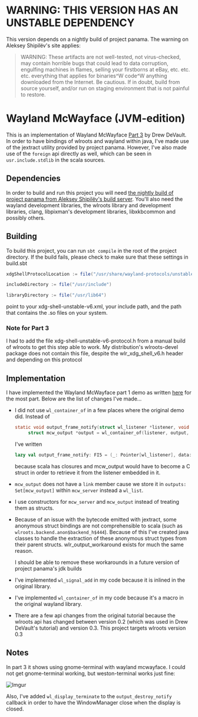 # WARNING: THIS VERSION HAS AN UNSTABLE DEPENDENCY

This version depends on a nightly build of project panama. The warning on Aleksey Shipilëv's site applies:

> WARNING: These artifacts are not well-tested, not virus-checked, may contain horrible bugs that could lead to data corruption, engulfing machines in flames, selling your firstborns at eBay, etc. etc. etc. everything that applies for binaries^W code^W anything downloaded from the Internet. Be cautious. If in doubt, build from source yourself, and/or run on staging environment that is not painful to restore.



# Wayland McWayface (JVM-edition)

This is an implementation of Wayland McWayface [Part 3](https://drewdevault.com/2018/02/28/Writing-a-wayland-compositor-part-3.html) by Drew DeVault. 
In order to have bindings of wlroots and wayland within java, I've made use of the jextract utility provided by project panama. 
However, I've also made use of the `foreign` api directly as well, which can be seen in `usr.include.stdlib` in the scala sources.

## Dependencies

In order to build and run this project you will need [the nightly build of project panama from Aleksey Shipilëv's build server](https://builds.shipilev.net/openjdk-panama/). 
You'll also need the wayland development libraries, the wlroots library and development libraries, clang, libpixman's development libraries, libxkbcommon and possibly others. 

## Building

To build this project, you can run `sbt compile` in the root of the project directory. If the build fails, please check to make sure that these settings in build.sbt

```scala
xdgShellProtocolLocation := file("/usr/share/wayland-protocols/unstable/xdg-shell/xdg-shell-unstable-v6.xml")

includeDirectory := file("/usr/include")

libraryDirectory := file("/usr/lib64")
```

point to your xdg-shell-unstable-v6.xml, your include path, and the path that contains the .so files on your system.

### Note for Part 3
I had to add the file xdg-shell-unstable-v6-protocol.h from a manual build of wlroots to get this step able to work.
My distribution's wlroots-devel package does not contain this file, despite the wlr_xdg_shell_v6.h header and depending
on this protocol

## Implementation

I have implemented the Wayland McWayface part 1 demo as written [here](https://github.com/ddevault/mcwayface/blob/f89092e7d38e43c55583098beadde26b3d1235eb/src/main.c) for the most part. Below are the list of changes I've made...


* I did not use `wl_container_of` in a few places where the original demo did. Instead of 
  ```c
  static void output_frame_notify(struct wl_listener *listener, void *data) {
	   struct mcw_output *output = wl_container_of(listener, output, frame);
  ```
  I've written
  ```scala
  lazy val output_frame_notify: FI5 = (_: Pointer[wl_listener], data: Pointer[_]) => {
  ```
  because scala has closures and mcw_output would have to become a C struct in order to retrieve it from the listener embedded in it.

* `mcw_output` does not have a `link` member cause we store it in `outputs: Set[mcw_output]` within `mcw_server` instead a `wl_list`.

* I use constructors for `mcw_server` and `mcw_output` instead of treating them as structs.

* Because of an issue with the bytecode emitted with jextract, some anonymous struct bindings are not comprehensible to scala
(such as `wlroots.backend.anon$backend_h$444`). Because of this I've created java classes to handle the extraction of these 
anonymous struct types from their parent structs. wlr_output_workaround exists for much the same reason.

  I should be able to remove these workarounds in a future version of project panama's jdk builds 

* I've implemented `wl_signal_add` in my code because it is inlined in the original library. 
* I've implemented `wl_container_of` in my code because it's a macro in the original wayland library.
* There are a few api changes from the original tutorial because the wlroots api has changed between version 0.2 (which was used in Drew DeVault's tutorial) and version 0.3. This project targets wlroots version 0.3


## Notes

In part 3 it shows using gnome-terminal with wayland mcwayface. I could not get gnome-terminal working, but weston-terminal works just fine: 

![Imgur](https://i.imgur.com/1T03xi5.png)

Also, I've added `wl_display_terminate` to the `output_destroy_notify` callback in order to have the WindowManager close when the display is closed.
